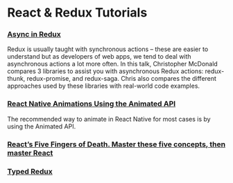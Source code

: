 # React & Redux Tutorials

### [Async in Redux](https://blog.pusher.com/async-in-redux/)
Redux is usually taught with synchronous actions – these are easier to understand but as developers of web apps, we tend to deal with asynchronous actions a lot more often. In this talk, Christopher McDonald compares 3 libraries to assist you with asynchronous Redux actions: redux-thunk, redux-promise, and redux-saga. Chris also compares the different approaches used by these libraries with real-world code examples.

### [React Native Animations Using the Animated API](https://medium.com/react-native-training/react-native-animations-using-the-animated-api-ebe8e0669fae#.e331tywoo)
The recommended way to animate in React Native for most cases is by using the Animated API.

### [React’s Five Fingers of Death. Master these five concepts, then master React](https://medium.freecodecamp.com/the-5-things-you-need-to-know-to-understand-react-a1dbd5d114a3)

### [Typed Redux](https://blog.callstack.io/typed-redux-2aa8bff926ff#.2t8bgtlhi)
